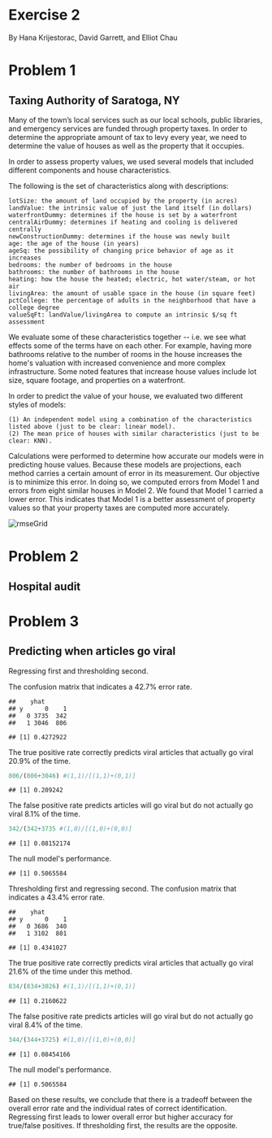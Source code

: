 Exercise 2
===============
By Hana Krijestorac, David Garrett, and Elliot Chau

Problem 1
================
Taxing Authority of Saratoga, NY
----------------

Many of the town’s local services such as our local schools, public libraries, and emergency services are funded through property taxes. In order to determine the appropriate amount of tax to levy every year, we need to determine the value of houses as well as the property that it occupies.


In order to assess property values, we used several models that included different components and house characteristics.


The following is the set of characteristics along with descriptions:

	lotSize: the amount of land occupied by the property (in acres)
	landValue: the intrinsic value of just the land itself (in dollars)
	waterfrontDummy: determines if the house is set by a waterfront
	centralAirDummy: determines if heating and cooling is delivered centrally
	newConstructionDummy: determines if the house was newly built
	age: the age of the house (in years)
	ageSq: the possibility of changing price behavior of age as it increases
	bedrooms: the number of bedrooms in the house
	bathrooms: the number of bathrooms in the house
	heating: how the house the heated; electric, hot water/steam, or hot air
	livingArea: the amount of usable space in the house (in square feet)
	pctCollege: the percentage of adults in the neighborhood that have a college degree
	valueSqFt: landValue/livingArea to compute an intrinsic $/sq ft assessment


We evaluate some of these characteristics together -- i.e. we see what effects some of the terms have on each other. For example, having more bathrooms relative to the number of rooms in the house increases the home's valuation with increased convenience and more complex infrastructure. Some noted features that increase house values include lot size, square footage, and properties on a waterfront. 


In order to predict the value of your house, we evaluated two different styles of models:

	(1)	An independent model using a combination of the characteristics listed above (just to be clear: linear model).
	(2)	The mean price of houses with similar characteristics (just to be clear: KNN). 

Calculations were performed to determine how accurate our models were in predicting house values. Because these models are projections, each method carries a certain amount of error in its measurement. Our objective is to minimize this error. In doing so, we computed errors from Model 1 and errors from eight similar houses in Model 2. We found that Model 1 carried a lower error. This indicates that Model 1 is a better assessment of property values so that your property taxes are computed more accurately.


![rmseGrid](https://user-images.githubusercontent.com/47119252/54454908-8bba0a00-4728-11e9-8bec-443216f201e5.png)

Problem 2
================
Hospital audit
----------------


Problem 3
================
Predicting when articles go viral
----------------
Regressing first and thresholding second.

The confusion matrix that indicates a 42.7% error rate.

    ##    yhat
    ## y      0    1
    ##   0 3735  342
    ##   1 3046  806

    ## [1] 0.4272922

The true positive rate correctly predicts viral articles that actually go viral 20.9% of the time.

``` r
806/(806+3046) #(1,1)/[(1,1)+(0,1)]
```

    ## [1] 0.209242

The false positive rate predicts articles will go viral but do not actually go viral 8.1% of the time.

``` r
342/(342+3735 #(1,0)/[(1,0)+(0,0)]
```

    ## [1] 0.08152174

The null model's performance.

    ## [1] 0.5065584

Thresholding first and regressing second.
The confusion matrix that indicates a 43.4% error rate.

    ##    yhat
    ## y      0    1
    ##   0 3686  340
    ##   1 3102  801

    ## [1] 0.4341027

The true positive rate correctly predicts viral articles that actually go viral 21.6% of the time under this method.

``` r
834/(834+3026) #(1,1)/[(1,1)+(0,1)]
```

    ## [1] 0.2160622

The false positive rate predicts articles will go viral but do not actually go viral 8.4% of the time.

``` r
344/(344+3725) #(1,0)/[(1,0)+(0,0)]
```

    ## [1] 0.08454166

The null model's performance.

    ## [1] 0.5065584

Based on these results, we conclude that there is a tradeoff between the overall error rate and the individual rates of correct identification. Regressing first leads to lower overall error but higher accuracy for true/false positives. If thresholding first, the results are the opposite. 
